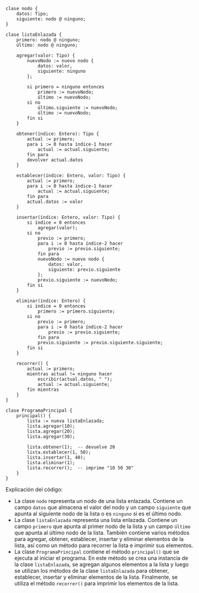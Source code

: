 ```cool
clase nodo {
    datos: Tipo;
    siguiente: nodo @ ninguno;
}

clase listaEnlazada {
    primero: nodo @ ninguno;
    último: nodo @ ninguno;

    agregar(valor: Tipo) {
        nuevoNodo := nuevo nodo {
            datos: valor,
            siguiente: ninguno
        };

        si primero = ninguno entonces
            primero := nuevoNodo;
            último := nuevoNodo;
        si no
            último.siguiente := nuevoNodo;
            último := nuevoNodo;
        fin si
    }

    obtener(índice: Entero): Tipo {
        actual := primero;
        para i := 0 hasta índice-1 hacer
            actual := actual.siguiente;
        fin para
        devolver actual.datos
    }

    establecer(índice: Entero, valor: Tipo) {
        actual := primero;
        para i := 0 hasta índice-1 hacer
            actual := actual.siguiente;
        fin para
        actual.datos := valor
    }

    insertar(índice: Entero, valor: Tipo) {
        si índice = 0 entonces
            agregar(valor);
        si no
            previo := primero;
            para i := 0 hasta índice-2 hacer
                previo := previo.siguiente;
            fin para
            nuevoNodo := nuevo nodo {
                datos: valor,
                siguiente: previo.siguiente
            };
            previo.siguiente := nuevoNodo;
        fin si
    }

    eliminar(índice: Entero) {
        si índice = 0 entonces
            primero := primero.siguiente;
        si no
            previo := primero;
            para i := 0 hasta índice-2 hacer
                previo := previo.siguiente;
            fin para
            previo.siguiente := previo.siguiente.siguiente;
        fin si
    }

    recorrer() {
        actual := primero;
        mientras actual != ninguno hacer
            escribir(actual.datos, " ");
            actual := actual.siguiente;
        fin mientras
    }
}

clase ProgramaPrincipal {
    principal() {
        lista := nueva listaEnlazada;
        lista.agregar(10);
        lista.agregar(20);
        lista.agregar(30);

        lista.obtener(1);  -- devuelve 20
        lista.establecer(1, 50);
        lista.insertar(1, 40);
        lista.eliminar(1);
        lista.recorrer();  -- imprime "10 50 30"
    }
}
```

Explicación del código:

* La clase `nodo` representa un nodo de una lista enlazada. Contiene un campo `datos` que almacena el valor del nodo y un campo `siguiente` que apunta al siguiente nodo de la lista o es `ninguno` si es el último nodo.
* La clase `listaEnlazada` representa una lista enlazada. Contiene un campo `primero` que apunta al primer nodo de la lista y un campo `último` que apunta al último nodo de la lista. También contiene varios métodos para agregar, obtener, establecer, insertar y eliminar elementos de la lista, así como un método para recorrer la lista e imprimir sus elementos.
* La clase `ProgramaPrincipal` contiene el método `principal()` que se ejecuta al iniciar el programa. En este método se crea una instancia de la clase `listaEnlazada`, se agregan algunos elementos a la lista y luego se utilizan los métodos de la clase `listaEnlazada` para obtener, establecer, insertar y eliminar elementos de la lista. Finalmente, se utiliza el método `recorrer()` para imprimir los elementos de la lista.